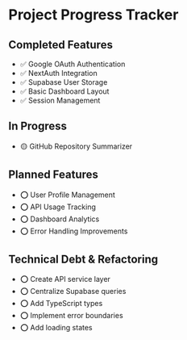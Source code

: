 # Project Progress Tracker

## Completed Features
- ✅ Google OAuth Authentication
- ✅ NextAuth Integration
- ✅ Supabase User Storage
- ✅ Basic Dashboard Layout
- ✅ Session Management

## In Progress
- 🟡 GitHub Repository Summarizer

## Planned Features
- ⭕ User Profile Management
- ⭕ API Usage Tracking
- ⭕ Dashboard Analytics
- ⭕ Error Handling Improvements

## Technical Debt & Refactoring
- ⭕ Create API service layer
- ⭕ Centralize Supabase queries
- ⭕ Add TypeScript types
- ⭕ Implement error boundaries
- ⭕ Add loading states 